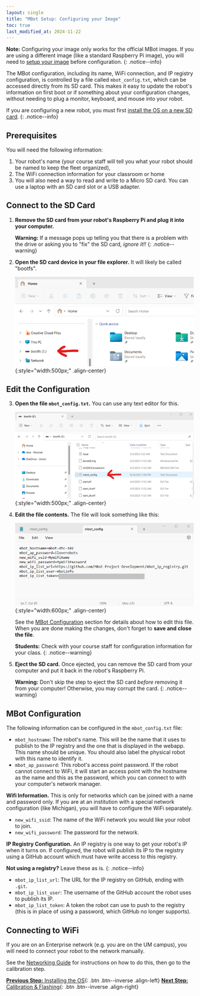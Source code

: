 ```yaml
---
layout: single
title: "MBot Setup: Configuring your Image"
toc: true
last_modified_at: 2024-11-22
---
```


**Note:** Configuring your image only works for the official MBot images. If you are using a different image (like a standard Raspberry Pi image), you will need to [setup your image](/docs/setup/new-image) before configuration.
{: .notice--info}

The MBot configuration, including its name, WiFi connection, and IP registry configuration, is controlled by a file called `mbot_config.txt`, which can be accessed directly from its SD card. This makes it easy to update the robot's information on first boot or if something about your configuration changes, without needing to plug a monitor, keyboard, and mouse into your robot.

If you are configuring a new robot, you must first [install the OS on a new SD card](/docs/setup/01-install-os).
{: .notice--info}

## Prerequisites

You will need the following information:

1. Your robot's name (your course staff will tell you what your robot should be named to keep the fleet organized),
2. The WiFi connection information for your classroom or home
3. You will also need a way to read and write to a Micro SD card. You can use a laptop with an SD card slot or a USB adapter.

## Connect to the SD Card

1. **Remove the SD card from your robot's Raspberry Pi and plug it into your computer.**

    **Warning:** If a message pops up telling you that there is a problem with the drive or asking you to "fix" the SD card, *ignore it!!*
    {: .notice--warning}

2. **Open the SD card device in your file explorer.** It will likely be called "bootfs".

    ![Open SD Card](/assets/images/setup/sd_device.png){:style="width:500px;" .align-center}

## Edit the Configuration

3. **Open the file `mbot_config.txt`.** You can use any text editor for this.

    ![Open mbot_config.txt](/assets/images/setup/mbot_config.png){:style="width:500px;" .align-center}

4. **Edit the file contents.** The file will look something like this:

    ![Open mbot_config.txt](/assets/images/setup/mbot_config_contents.png){:style="width:600px;" .align-center}

    See the [MBot Configuration](#mbot-configuration) section for details about how to edit this file. When you are done making the changes, don't forget to **save and close the file**.

    **Students:** Check with your course staff for configuration information for your class.
    {: .notice--warning}

5. **Eject the SD card.** Once ejected, you can remove the SD card from your computer and put it back in the robot's Raspberry Pi.

    **Warning:** Don't skip the step to eject the SD card *before* removing it from your computer! Otherwise, you may corrupt the card.
    {: .notice--warning}

## MBot Configuration

The following information can be configured in the `mbot_config.txt` file:
* `mbot_hostname`: The robot's name. This will be the name that it uses to publish to the IP registry and the one that is displayed in the webapp. This name should be unique. You should also label the physical robot with this name to identify it.
* `mbot_ap_password`: This robot's access point password. If the robot cannot connect to WiFi, it will start an access point with the hostname as the name and this as the password, which you can connect to with your computer's network manager.

**Wifi Information.** This is only for networks which can be joined with a name and password only. If you are at an institution with a special network configuration (like Michigan), you will have to configure the WiFi separately.
* `new_wifi_ssid`: The name of the WiFi network you would like your robot to join.
* `new_wifi_password`: The password for the network.

**IP Registry Configuration.** An IP registry is one way to get your robot's IP when it turns on. If configured, the robot will publish its IP to the registry using a GitHub account which must have write access to this registry.

**Not using a registry?** Leave these as is.
{: .notice--info}

* `mbot_ip_list_url`: The URL for the IP registry on GitHub, ending with `.git`.
* `mbot_ip_list_user`: The username of the GitHub account the robot uses to publish its IP.
* `mbot_ip_list_token`: A token the robot can use to push to the registry (this is in place of using a password, which GitHub no longer supports).

## Connecting to WiFi

If you are on an Enterprise network (e.g. you are on the UM campus), you will need to connect your robot to the network manually.

See the [Networking Guide](/docs/setup/networking) for instructions on how to do this, then go to the calibration step.

[**Previous Step:** Installing the OS](/docs/setup/01-install-os){: .btn .btn--inverse .align-left}
[**Next Step:** Calibration & Flashing](/docs/setup/03-calibration){: .btn .btn--inverse .align-right}
